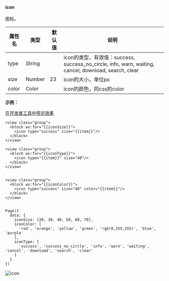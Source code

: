 <!-- https://developers.weixin.qq.com/miniprogram/dev/component/icon.html -->

#### icon

图标。

  属性名  |  类型     | 默认值 |  说明                                                                                           
----------|-----------|--------|-------------------------------------------------------------------------------------------------
  type    |  String   |        |icon的类型，有效值：success, success_no_circle, info, warn, waiting, cancel, download, search, clear
  size    |  Number   |  23    |  icon的大小，单位px                                                                             
  color   |  Color    |        |  icon的颜色，同css的color                                                                       

**示例：**

[在开发者工具中预览效果](wechatide://minicode/LK9tzcmM6QYj)

    <view class="group">
      <block wx:for="{{iconSize}}">
        <icon type="success" size="{{item}}"/>
      </block>
    </view>
    
    <view class="group">
      <block wx:for="{{iconType}}">
        <icon type="{{item}}" size="40"/>
      </block>
    </view>
    
    
    <view class="group">
      <block wx:for="{{iconColor}}">
        <icon type="success" size="40" color="{{item}}"/>
      </block>
    </view>
    

    Page({
      data: {
        iconSize: [20, 30, 40, 50, 60, 70],
        iconColor: [
          'red', 'orange', 'yellow', 'green', 'rgb(0,255,255)', 'blue', 'purple'
        ],
        iconType: [
          'success', 'success_no_circle', 'info', 'warn', 'waiting', 'cancel', 'download', 'search', 'clear'
        ]
      }
    })
    

![icon](https://mp.weixin.qq.com/debug/wxadoc/dev/image/pic/icon.png?t=2018428)
